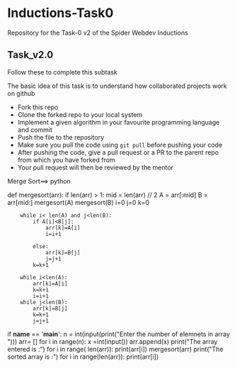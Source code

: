 # Inductions-Task0
Repository for the Task-0 v2 of the Spider Webdev Inductions

## Task_v2.0

Follow these to complete this subtask

The basic idea of this task is to understand how collaborated projects work on github 
 - Fork this repo 
 - Clone the forked repo to your local system
 - Implement a given algorithm in your favourite programming language and commit
 - Push the file to the repository 
 - Make sure you pull the code using `git pull` before pushing your code
 - After pushing the code, give a pull request or a PR to the parent repo from which you have forked from
 - Your pull request will then be reviewed by the mentor


Merge Sort==> python

def mergesort(arr):
    if len(arr) > 1:
        mid = len(arr) // 2
	A = arr[:mid]
        B = arr[mid:]
        mergesort(A)
        mergesort(B)
        i=0
	j=0
	k=0

        while i< len(A) and j<len(B):
            if A[i]<B[j]:
                arr[k]=A[i]
                i=i+1

            else:
                arr[k]=B[j]
                j=j+1
            k=k+1

        while i<len(A):
            arr[k]=A[i]
            k=k+1
            i=i+1
        while j<len(B):
            arr[k]=B[j]
            k=k+1
            j=j+1

if __name__ == '__main__':
    n = int(input(print("Enter the number of elemnets in array ")))
    arr= []
    for i in range(n):
            x =int(input())
            arr.append(x)
    print("The array entered is :")
    for i in range( len(arr)):
        print(arr[i])
    mergesort(arr)
    print("The sorted array is  :")
    for i in range(len(arr)):
       print(arr[i])

